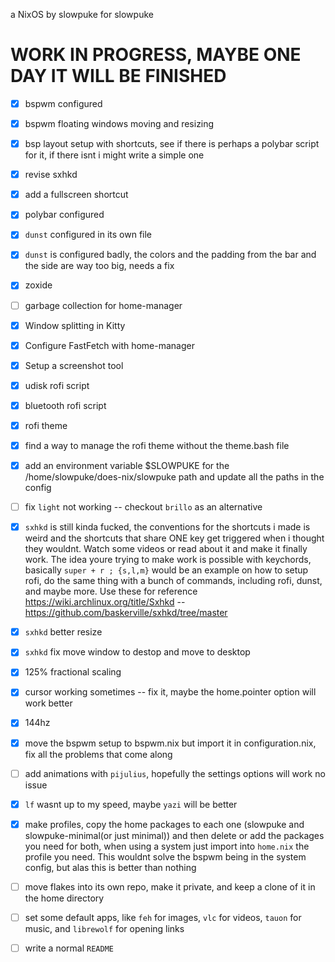 a NixOS by slowpuke for slowpuke

# WORK IN PROGRESS, MAYBE ONE DAY IT WILL BE FINISHED
- [X] bspwm configured
- [X] bspwm floating windows moving and resizing
- [X] bsp layout setup with shortcuts, see if there is perhaps a polybar script for it, if there isnt i might write a simple one
- [X] revise sxhkd 
- [X] add a fullscreen shortcut
- [X] polybar configured
- [X] `dunst` configured in its own file
- [X] `dunst` is configured badly, the colors and the padding from the bar and the side are way too big, needs a fix
- [X] zoxide
- [ ] garbage collection for home-manager
- [X] Window splitting in Kitty
- [X] Configure FastFetch with home-manager
- [X] Setup a screenshot tool
- [X] udisk rofi script
- [X] bluetooth rofi script
- [X] rofi theme
- [X] find a way to manage the rofi theme without the theme.bash file
- [X] add an environment variable $SLOWPUKE for the /home/slowpuke/does-nix/slowpuke path and update all the paths in the config
- [ ] fix `light` not working -- checkout `brillo` as an alternative
- [X] `sxhkd` is still kinda fucked, the conventions for the shortcuts i made is weird and the shortcuts that share ONE key get triggered when i thought they wouldnt. Watch some videos or read about it and make it finally work. The idea youre trying to make work is possible with keychords, basically `super + r ; {s,l,m}` would be an example on how to setup rofi, do the same thing with a bunch of commands, including rofi, dunst, and maybe more. Use these for reference https://wiki.archlinux.org/title/Sxhkd -- https://github.com/baskerville/sxhkd/tree/master
- [X] `sxhkd` better resize
- [X] `sxhkd` fix move window to destop and move to desktop
- [X] 125% fractional scaling
- [X] cursor working sometimes -- fix it, maybe the home.pointer option will work better
- [X] 144hz
- [X] move the bspwm setup to bspwm.nix but import it in configuration.nix, fix all the problems that come along
- [ ] add animations with `pijulius`, hopefully the settings options will work no issue
- [X] `lf` wasnt up to my speed, maybe `yazi` will be better
- [X] make profiles, copy the home packages to each one (slowpuke and slowpuke-minimal(or just minimal)) and then delete or add the packages you need for both, when using a system just import into `home.nix` the profile you need. This wouldnt solve the bspwm being in the system config, but alas this is better than nothing
- [ ] move flakes into its own repo, make it private, and keep a clone of it in the home directory
- [ ] set some default apps, like `feh` for images, `vlc` for videos, `tauon` for music, and `librewolf` for opening links
- [ ] write a normal `README`

